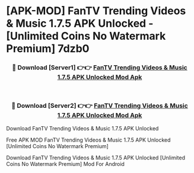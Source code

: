 # [APK-MOD] FanTV Trending Videos & Music 1.7.5 APK Unlocked - [Unlimited Coins No Watermark Premium] 7dzb0



<div align="center">
<h3>🔴 Download [Server1] 👉👉 <a href="https://momento.my/?title=FanTV_Trending_Videos_&_Music_1.7.5_APK_Unlocked">FanTV Trending Videos & Music 1.7.5 APK Unlocked Mod Apk</a></h3><br>

<h3>🔴 Download [Server2] 👉👉 <a href="https://momento.my/?title=FanTV_Trending_Videos_&_Music_1.7.5_APK_Unlocked">FanTV Trending Videos & Music 1.7.5 APK Unlocked Mod Apk</a></h3>
</div>



Download FanTV Trending Videos & Music 1.7.5 APK Unlocked 

Free APK MOD FanTV Trending Videos & Music 1.7.5 APK Unlocked [Unlimited Coins No Watermark Premium]

Download FanTV Trending Videos & Music 1.7.5 APK Unlocked [Unlimited Coins No Watermark Premium] Mod For Android
